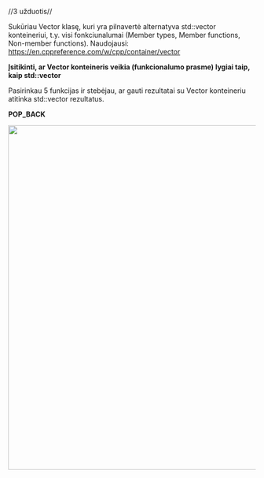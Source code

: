 //3 užduotis//

Sukūriau Vector klasę, kuri yra pilnavertė alternatyva std::vector konteineriui, t.y. visi fonkciunalumai (Member types, Member functions, Non-member functions). Naudojausi: https://en.cppreference.com/w/cpp/container/vector

**Įsitikinti, ar Vector konteineris veikia (funkcionalumo prasme) lygiai taip, kaip std::vector**

Pasirinkau 5 funkcijas ir stebėjau, ar gauti rezultatai su Vector konteineriu atitinka std::vector rezultatus.

**POP_BACK**

<img src="https://github.com/Jovitel/3_OP/assets/150922295/bb164801-71a3-42de-a826-5c32bb2e4da7" width="700" />
